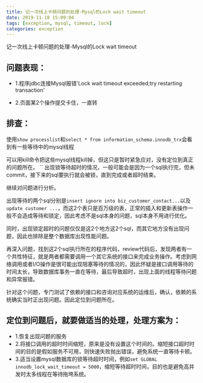 ```yaml
---
title: 记一次线上卡顿问题的处理-Mysql的Lock wait timeout
date: 2019-11-18 15:09:04
tags: [exception, mysql, timeout, lock]
categories: exception
---
```


记一次线上卡顿问题的处理-Mysql的Lock wait timeout

## 问题表现：

- 1.程序jdbc连接Mysql报错'Lock wait timeout exceeded;try restarting transaction'

- 2.页面某2个操作提交卡住，一直转

## 排查：

使用`show processlist`和`select * from information_schema.innodb_trx`会看到有一些等待中的mysql线程

可以用kill命令把这些mysql线程kill掉，但这只是暂时紧急应对，没有定位到真正的问题所在。
``
出现锁等待超时的情况，一般可能会是因为一个sql执行完，但未commit，接下来的sql要执行就会被锁，直到完成或者超时结束。

继续对问题进行分析。

出现等待的两个sql分别是`insert ignore into biz_customer_contact...`以及`update customer ...`，而这2个表只是百万级的表，正常的插入和更新表操作一般不会造成等待和锁定，因此考虑不是sql本身的问题，sql本身不用进行优化。

同时，出现锁定超时的问题仅仅是这2个地方这2个sql，而其它地方没有出现问题，因此也排除是整个数据库出现性能问题。

再深入问题，找到这2个sql执行所在的程序代码，review代码后，发现两者有一个共性特征，就是两者都需要调用一个其它系统的接口来完成业务操作。考虑到网络调用或者I/O操作是很可能出现阻塞等待的情况的，因此怀疑是接口调用等待的时间太长，导致数据库事务一直在等待，最后导致超时，出现上面的线程等待问题和异常报错。

针对这个问题，专门测试了依赖的接口和咨询对应系统的运维后，确认，依赖的系统确实当时正出现问题。因此定位到问题所在。


## 定位到问题后，就要做适当的处理，处理方案为：

- 1.恢复出现问题的服务
- 2.将接口调用的超时时间缩短，原来是没有设置这个时间的。缩短接口超时时间的目的是假如服务不可用，则快速失败抛出错误，避免系统一直等待卡顿。
- 3.适当设置mysql数据库的锁等待超时时间，例如`set GLOBAL innodb_lock_wait_timeout = 5000`，缩短等待超时时间，目的也是避免高并发时太多线程在等待拖垮系统。